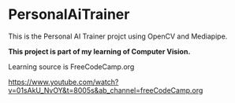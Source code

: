 # PersonalAiTrainer

This is the Personal AI Trainer projct using OpenCV and Mediapipe.


**This project is part of my learning of Computer Vision.**


Learning source is FreeCodeCamp.org


https://www.youtube.com/watch?v=01sAkU_NvOY&t=8005s&ab_channel=freeCodeCamp.org
